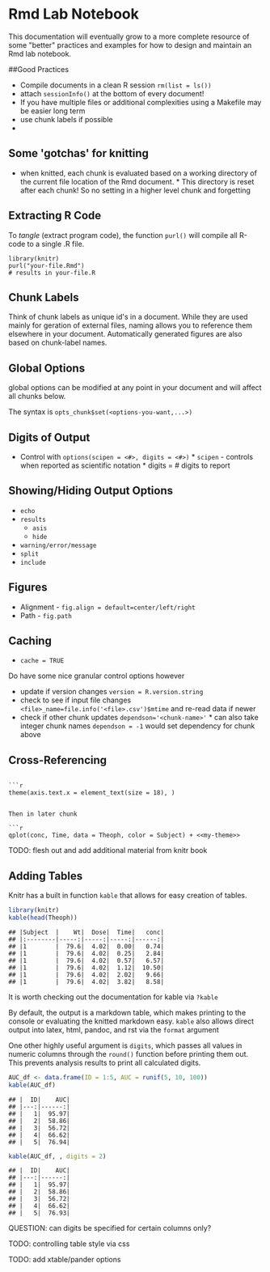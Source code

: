 Rmd Lab Notebook
========================================================

This documentation will eventually grow to a more complete resource of some "better" practices and examples for how to design and maintain an Rmd lab notebook.

##Good Practices
* Compile documents in a clean R session `rm(list = ls())`
* attach `sessionInfo()` at the bottom of every document!
* If you have multiple files or additional complexities using a Makefile may be easier long term
* use chunk labels if possible
* 
## Some 'gotchas' for knitting

* when knitted, each chunk is evaluated based on a working directory of the current file location of the Rmd document. 
        * This directory is reset after each chunk! So no setting in a higher level chunk and forgetting

## Extracting R Code
To *tangle* (extract program code), the function `purl()` will compile all R-code to a single .R file.

```
library(knitr)
purl("your-file.Rmd")
# results in your-file.R
```

## Chunk Labels
Think of chunk labels as unique id's in a document. While they are used mainly for geration of external files, naming allows you to reference them elsewhere in your document. Automatically generated figures are also based on chunk-label names.

## Global Options
global options can be modified at any point in your document and will affect all chunks below.

The syntax is `opts_chunk$set(<options-you-want,...>)`

## Digits of Output

* Control with `options(scipen = <#>, digits = <#>)`
        * `scipen` - controls when reported as scientific notation
        * digits = # digits to report

## Showing/Hiding Output Options
* `echo`
* `results`
    * `asis`
    * `hide`
* `warning/error/message`
* `split`
* `include`

## Figures
* Alignment - `fig.align = default=center/left/right`
* Path - `fig.path`

## Caching
* `cache = TRUE`

Do have some nice granular control options however
* update if version changes `version = R.version.string` 
* check to see if input file changes `<file>_name=file.info('<file>.csv')$mtime` and re-read data if newer
* check if other chunk updates `dependson='<chunk-name>'`
        * can also take integer chunk names `dependson = -1` would set dependency for chunk above

## Cross-Referencing

```

```r
theme(axis.text.x = element_text(size = 18), )
```

```

Then in later chunk

```r
qplot(conc, Time, data = Theoph, color = Subject) + <<my-theme>>
```


TODO: flesh out and add additional material from knitr book

## Adding Tables

Knitr has a built in function `kable` that allows for easy creation of tables. 


```r
library(knitr)
kable(head(Theoph))
```

```
## |Subject  |    Wt|  Dose|  Time|   conc|
## |:--------|-----:|-----:|-----:|------:|
## |1        |  79.6|  4.02|  0.00|   0.74|
## |1        |  79.6|  4.02|  0.25|   2.84|
## |1        |  79.6|  4.02|  0.57|   6.57|
## |1        |  79.6|  4.02|  1.12|  10.50|
## |1        |  79.6|  4.02|  2.02|   9.66|
## |1        |  79.6|  4.02|  3.82|   8.58|
```


It is worth checking out the documentation for kable via `?kable`

By default, the output is a markdown table, which makes printing to the console or evaluating the knitted markdown easy. `kable` also allows direct output into latex, html, pandoc, and rst via the `format` argument

One other highly useful argument is `digits`, which passes all values in numeric columns through the `round()` function before printing them out. This prevents analysis results to print all calculated digits.


```r
AUC_df <- data.frame(ID = 1:5, AUC = runif(5, 10, 100))
kable(AUC_df)
```

```
## |  ID|    AUC|
## |---:|------:|
## |   1|  95.97|
## |   2|  58.86|
## |   3|  56.72|
## |   4|  66.62|
## |   5|  76.94|
```

```r
kable(AUC_df, , digits = 2)
```

```
## |  ID|    AUC|
## |---:|------:|
## |   1|  95.97|
## |   2|  58.86|
## |   3|  56.72|
## |   4|  66.62|
## |   5|  76.93|
```


QUESTION: can digits be specified for certain columns only?

TODO: controlling table style via css

TODO: add xtable/pander options
